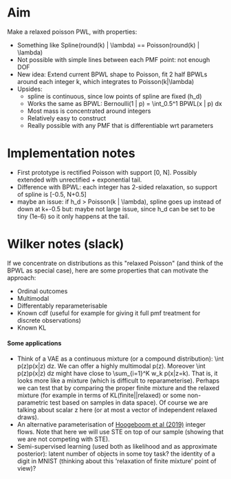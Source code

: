 # Aim
Make a relaxed poisson PWL, with properties:

- Something like Spline(round(k) | \lambda) == Poisson(round(k) | \lambda)
- Not possible with simple lines between each PMF point: not enough DOF
- New idea: Extend current BPWL shape to Poisson, fit 2 half BPWLs around each integer k, which integrates to Poisson(k|\lambda)
- Upsides:
    - spline is continuous, since low points of spline are fixed (h_d)
    - Works the same as BPWL: Bernoulli(1 | p) = \int_0.5^1 BPWL(x | p) dx
    - Most mass is concentrated around integers
    - Relatively easy to construct
    - Really possible with any PMF that is differentiable wrt parameters
    
# Implementation notes
- First prototype is rectified Poisson with support [0, N]. Possibly extended with unrectified + exponential tail.
- Difference with BPWL: each integer has 2-sided relaxation, so support of spline is [-0.5, N+0.5]
- maybe an issue: if h_d > Poisson(k | \lambda), spline goes up instead of down at k+-0.5
    but: maybe not large issue, since h_d can be set to be tiny (1e-6) so it only happens at the tail.

# Wilker notes (slack)
If we concentrate on distributions as this "relaxed Poisson" (and think of the BPWL as special case), here are some properties that can motivate the approach:
- Ordinal outcomes
- Multimodal
- Differentably reparameterisable
- Known cdf (useful for example for giving it full pmf treatment for discrete observations)
- Known KL

#### Some applications

- Think of a VAE as a continuous mixture (or a compound distribution): \int p(z)p(x|z) dz. We can offer a highly multimodal p(z). Moreover \int p(z)p(x|z) dz might have close to \sum_{i=1}^K w_k p(x|z=k). That is, it looks more like a mixture (which is difficult to reparameterise). Perhaps we can test that by comparing the proper finite mixture and the relaxed mixture (for example in terms of KL(finite||relaxed) or some non-parametric test based on samples in data space). Of course we are talking about scalar z here (or at most a vector of independent relaxed draws).
- An alternative parameterisation of [Hoogeboom et al (2019)](https://papers.nips.cc/paper/9383-integer-discrete-flows-and-lossless-compression.pdf) integer flows. Note that here we will use STE on top of our sample (showing that we are not competing with STE).
- Semi-supervised learning (used both as likelihood and as approximate posterior): latent number of objects in some toy task? the identity of a digit in MNIST (thinking about this 'relaxation of finite mixture' point of view)?
